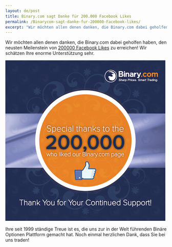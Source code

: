 ```yaml
---
layout: de/post
title: Binary.com sagt Danke für 200.000 Facebook Likes 
permalink: /Binarycom-sagt-danke-fur-200000-Facebook-likes/
excerpt: "Wir möchten allen denen danken, die Binary.com dabei geholfen haben, den neusten Meilenstein von 200.000 Facebook Likes zu erreichen! Wir schätzen Ihre enorme Unterstützung sehr..."  
---
```


Wir möchten allen denen danken, die Binary.com dabei geholfen haben, den neusten Meilenstein von [200000 Facebook Likes](https://www.facebook.com/binarydotcom) zu erreichen! Wir schätzen Ihre enorme Unterstützung sehr.  


![](/images/SET-2-FB-2M-LIKES-POST-2.png)

Ihre seit 1999 ständige Treue ist es, die uns zur in der Welt führenden Binäre Optionen Plattform gemacht hat. Noch einmal herzlichen Dank, dass Sie bei uns traden!


